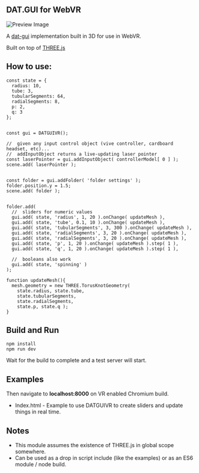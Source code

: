 ## DAT.GUI for WebVR

![Preview Image](http://i.imgur.com/CKGG7P5.png)

A [dat-gui](https://workshop.chromeexperiments.com/examples/gui/#1--Basic-Usage) implementation built in 3D for use in WebVR.

Built on top of [THREE.js](http://threejs.org/)

## How to use: ##
    const state = {
      radius: 10,
      tube: 3,
      tubularSegments: 64,
      radialSegments: 8,
      p: 2,
      q: 3
    };


    const gui = DATGUIVR();

    //  given any input control object (vive controller, cardboard headset, etc)...
    //  addInputObject returns a live-updating laser pointer
    const laserPointer = gui.addInputObject( controllerModel[ 0 ] );
    scene.add( laserPointer );


    const folder = gui.addFolder( 'folder settings' );
    folder.position.y = 1.5;
    scene.add( folder );


    folder.add(
      //  sliders for numeric values
      gui.add( state, 'radius', 1, 20 ).onChange( updateMesh ),
      gui.add( state, 'tube', 0.1, 10 ).onChange( updateMesh ),
      gui.add( state, 'tubularSegments', 3, 300 ).onChange( updateMesh ),
      gui.add( state, 'radialSegments', 3, 20 ).onChange( updateMesh ),
      gui.add( state, 'radialSegments', 3, 20 ).onChange( updateMesh ),
      gui.add( state, 'p', 1, 20 ).onChange( updateMesh ).step( 1 ),
      gui.add( state, 'q', 1, 20 ).onChange( updateMesh ).step( 1 ),

      //  booleans also work
      gui.add( state, 'spinning' )
    );

    function updateMesh(){
      mesh.geometry = new THREE.TorusKnotGeometry(
        state.radius, state.tube,
        state.tubularSegments,
        state.radialSegments,
        state.p, state.q );
    }


## Build and Run

    npm install
    npm run dev

Wait for the build to complete and a test server will start.

## Examples ##
Then navigate to **localhost:8000** on VR enabled Chromium build.
* Index.html - Example to use DATGUIVR to create sliders and update things in real time.



## Notes ##
* This module assumes the existence of THREE.js in global scope somewhere.
* Can be used as a drop in script include (like the examples) or as an  ES6 module / node build.




